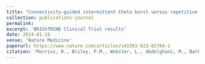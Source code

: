```yaml
---
title: "Connectivity-guided intermittent theta burst versus repetitive transcranial magnetic stimulation for treatment-resistant depression: a randomized controlled trial"
collection: publications-journal
permalink: 
excerpt: 'BRIGhTMIND Clinical Trial results'
date: 2024-01-16
venue: 'Nature Medicine'
paperurl: https://www.nature.com/articles/s41591-023-02764-z
citation: 'Morriss, R., Briley, P.M., Webster, L., Abdelghani, M., Barber, S., Bates, Brookes, C., Hall, B., Ingram, L., Kurkar, M., C., Lankappa, S., Liddle, P., McAllister-Williams, H., O''Neil-Kerr, A., <b>Pszczolkowski, S.</b>, Suazo Di Paola, A., Walters, Y., and Auer, D.P., 2024. &quot;Connectivity-guided intermittent theta burst versus repetitive transcranial magnetic stimulation for treatment-resistant depression: a randomized controlled trial&quot; <i>Nature Medicine</i>'
---
```

